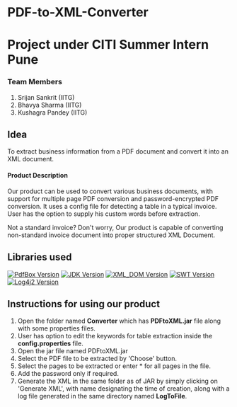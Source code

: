 # PDF-to-XML-Converter
# Project under CITI Summer Intern Pune 

### **Team Members**

  1. Srijan Sankrit (IITG)
  2. Bhavya Sharma (IITG)
  3. Kushagra Pandey (IITG)

##  **Idea**
 
To extract business information from a PDF document and convert it into an XML document.

#### **Product Description**

Our product can be used to convert various business documents, with support for multiple page PDF conversion and password-encrypted PDF conversion. It uses a config file for detecting a table in a typical invoice.
User has the option to supply his custom words before extraction.

Not a standard invoice? Don't worry, Our product is capable of converting non-standard invoice document into proper structured XML Document.


## **Libraries used**

[![PdfBox Version](https://img.shields.io/badge/pdfbox-20.0.19-brightgreen.svg)](https://pdfbox.apache.org/index.html)
[![JDK Version](https://img.shields.io/badge/JDK-14-brightgreen.svg)](https://docs.oracle.com/en/java/javase/14/)
[![XML_DOM Version](https://img.shields.io/badge/JAXP-1.4.2-brightgreen.svg)](https://mvnrepository.com/artifact/javax.xml/jaxp-api/1.4.2)
[![SWT Version](https://img.shields.io/badge/WindowBuilder-1.9.2-brightgreen.svg)](https://projects.eclipse.org/projects/tools.windowbuilder/releases/1.9.2)
[![Log4j2 Version](https://img.shields.io/badge/Log4j2-2.11.1-brightgreen.svg)](https://logging.apache.org/log4j/2.x/)

## Instructions for using our product

1. Open the folder named **Converter** which has **PDFtoXML.jar** file along with some properties files.
2. User has option to edit the keywords for table extraction inside the **config.properties** file.
3. Open the jar file named PDFtoXML.jar
4. Select the PDF file to be extracted by 'Choose' button.
5. Select the pages to be extracted or enter * for all pages in the file.
6. Add the password only if required.
7. Generate the XML in the same folder as of JAR by simply clicking on 'Generate XML', with name designating the time of creation, along with a log file generated in the same directory named **LogToFile**.
